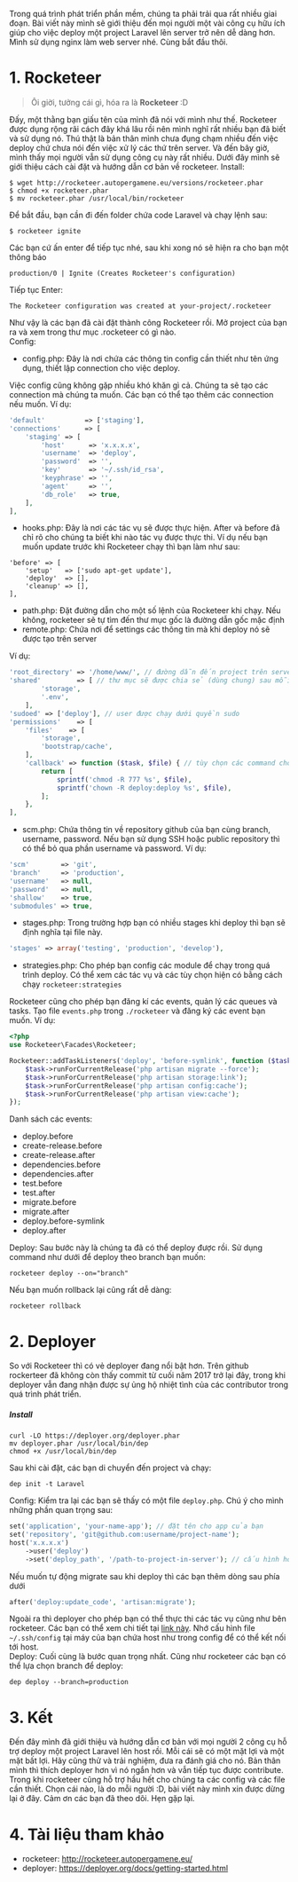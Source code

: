 Trong quá trình phát triển phần mềm, chúng ta phải trải qua rất nhiều giai đoạn. Bài viết này mình sẽ giới thiệu đến mọi người một vài công cụ hữu ích giúp cho việc deploy một project Laravel lên server trở nên dễ dàng hơn. Mình sử dụng nginx làm web server nhé. Cùng bắt đầu thôi. 
# 1. Rocketeer
> Ôi giời, tưởng cái gì, hóa ra là <b> Rocketeer </b> :D 

Đấy, một thằng bạn giấu tên của mình đã nói với mình như thế. Rocketeer được dụng rộng rãi cách đây khá lâu rồi nên mình nghĩ rất nhiều bạn đã biết và sử dụng nó. Thú thật là bản thân mình chưa đụng chạm nhiều đến việc deploy chứ chưa nói đến việc xử lý các thứ trên server. Và đến bây giờ, mình thấy mọi người vẫn sử dụng công cụ này rất nhiều. Dưới đây mình sẽ giới thiệu cách cài đặt và hướng dẫn cơ bản về rocketeer. 
Install:
```shell
$ wget http://rocketeer.autopergamene.eu/versions/rocketeer.phar
$ chmod +x rocketeer.phar
$ mv rocketeer.phar /usr/local/bin/rocketeer
```
Để bắt đầu, bạn cần đi đến folder chứa code Laravel và chạy lệnh sau:
```shell
$ rocketeer ignite
```
Các bạn cứ ấn enter để tiếp tục nhé, sau khi xong nó sẽ hiện ra cho bạn một thông báo
```
production/0 | Ignite (Creates Rocketeer's configuration)
```
Tiếp tục Enter:
```
The Rocketeer configuration was created at your-project/.rocketeer
```
Như vậy là các bạn đã cài đặt thành công Rocketeer rồi. Mở project của bạn ra và xem trong thư mục .rocketeer có gì nào. <br>
Config:

- config.php: Đây là nơi chứa các thông tin config cần thiết như tên ứng dụng, thiết lập connection cho việc deploy.

Việc config cũng không gặp nhiều khó khăn gì cả. Chúng ta sẽ tạo các connection mà chúng ta muốn. Các bạn có thể tạo thêm các connection nếu muốn. Ví dụ:
```php
'default'          => ['staging'],
'connections'      => [
    'staging' => [
        'host'      => 'x.x.x.x',
        'username'  => 'deploy',
        'password'  => '',
        'key'       => '~/.ssh/id_rsa',
        'keyphrase' => '',
        'agent'     => '',
        'db_role'   => true,
    ],
],
```
- hooks.php: Đây là nơi các tác vụ sẽ được thực hiện. After và before đã chỉ rõ cho chúng ta biết khi nào tác vụ được thực thi. Ví dụ nếu bạn muốn update trước khi Rocketeer chạy thì bạn làm như sau:
```shell
'before' => [
    'setup'   => ['sudo apt-get update'],
    'deploy'  => [],
    'cleanup' => [],
],
```
- path.php: Đặt đường dẫn cho một số lệnh của Rocketeer khi chạy. Nếu không, rocketeer sẽ tự tìm đến thư mục gốc là đường dẫn gốc mặc định
- remote.php: Chứa nơi để settings các thông tin mà khi deploy nó sẽ được tạo trên server

Ví dụ:
```php
'root_directory' => '/home/www/', // đường dẫn đến project trên server
'shared'         => [ // thư mục sẽ được chia sẻ (dùng chung) sau mỗi lần bạn deploy
        'storage',
        '.env',
    ],
'sudoed' => ['deploy'], // user được chạy dưới quyền sudo
'permissions'    => [
    'files'    => [
        'storage',
        'bootstrap/cache',
    ],
    'callback' => function ($task, $file) { // tùy chọn các command cho việc xử lý các file trên
        return [
            sprintf('chmod -R 777 %s', $file),
            sprintf('chown -R deploy:deploy %s', $file),
        ];
    },
],
```
- scm.php: Chứa thông tin về repository github của bạn cùng branch, username, password. Nếu bạn sử dụng SSH hoặc public repository thì có thể bỏ qua phần username và password. 
Ví dụ:
```php
'scm'        => 'git',
'branch'     => 'production',
'username'   => null,
'password'   => null,
'shallow'    => true,
'submodules' => true,
```
- stages.php: Trong trường hợp bạn có nhiều stages khi deploy thì bạn sẽ định nghĩa tại file này.

```php
'stages' => array('testing', 'production', 'develop'),
```

- strategies.php: Cho phép bạn config các module để chạy trong quá trình deploy. Có thể xem các tác vụ và các tùy chọn hiện có bằng cách chạy `rocketeer:strategies` 

Rocketeer cũng cho phép bạn đăng kí các events, quản lý các queues và tasks. Tạo file `events.php` trong `./rocketeer` và đăng ký các event bạn muốn. Ví dụ:
```php
<?php
use Rocketeer\Facades\Rocketeer;

Rocketeer::addTaskListeners('deploy', 'before-symlink', function ($task) {
    $task->runForCurrentRelease('php artisan migrate --force');
    $task->runForCurrentRelease('php artisan storage:link');
    $task->runForCurrentRelease('php artisan config:cache');
    $task->runForCurrentRelease('php artisan view:cache');
});
```

Danh sách các events:
- deploy.before
- create-release.before
- create-release.after
- dependencies.before
- dependencies.after
- test.before
- test.after
- migrate.before
- migrate.after
- deploy.before-symlink
- deploy.after

Deploy:
Sau bước này là chúng ta đã có thể deploy được rồi. Sử dụng command như dưới để deploy theo branch bạn muốn:
```shell
rocketeer deploy --on="branch"
```
Nếu bạn muốn rollback lại cũng rất dễ dàng:
```
rocketeer rollback
```

# 2.  Deployer
So với Rocketeer thì có vẻ deployer đang nổi bật hơn. Trên github rockerteer đã không còn thấy commit từ cuối năm 2017 trở lại đây, trong khi deployer vẫn đang nhận được sự ủng hộ nhiệt tình của các contributor trong quá trình phát triển. 
##### Install
```shell
curl -LO https://deployer.org/deployer.phar
mv deployer.phar /usr/local/bin/dep
chmod +x /usr/local/bin/dep
```
Sau khi cài đặt, các bạn di chuyển đến project và chạy:
```
dep init -t Laravel
```
Config:
Kiểm tra lại các bạn sẽ thấy có một file `deploy.php`. Chú ý cho mình những phần quan trọng sau:
```php
set('application', 'your-name-app'); // đặt tên cho app của bạn
set('repository', 'git@github.com:username/project-name');
host('x.x.x.x')
    ->user('deploy')
    ->set('deploy_path', '/path-to-project-in-server'); // cấu hình host và đường dẫn
```

Nếu muốn tự động migrate sau khi deploy thì các bạn thêm dòng sau phía dưới
```php
after('deploy:update_code', 'artisan:migrate');
```

Ngoài ra thì deployer cho phép bạn có thể thực thi các tác vụ cũng như bên rocketeer. Các bạn có thể xem chi tiết tại [link này](https://deployer.org/docs/tasks.html).
Nhớ cấu hình file `~/.ssh/config` tại máy của bạn chứa host như trong config để có thể kết nối tới host. <br>
Deploy:
Cuối cùng là bước quan trọng nhất. Cũng như rocketeer các bạn có thể lựa chọn branch để deploy:
```shell
dep deploy --branch=production 
```
# 3. Kết
Đến đây mình đã giới thiệu và hướng dẫn cơ bản với mọi người 2 công cụ hỗ trợ deploy một project Laravel lên host rồi. Mỗi cái sẽ có một mặt lợi và một mặt bất lợi. Hãy cũng thử và trải nghiệm, đưa ra đánh giá cho nó. Bản thân mình thì thích deployer hơn vì nó ngắn hơn và vẫn tiếp tục được contribute. Trong khi rocketeer cũng hỗ trợ hầu hết cho chúng ta các config và các file cần thiết. Chọn cái nào, là do mỗi người :D, bài viết này mình xin được dừng lại ở đây. Cảm ơn các bạn đã theo dõi. Hẹn gặp lại. 

# 4. Tài liệu tham khảo
- rocketeer: http://rocketeer.autopergamene.eu/
- deployer: https://deployer.org/docs/getting-started.html